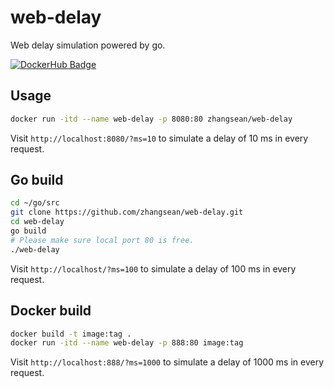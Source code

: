 # web-delay

Web delay simulation powered by go.

[![DockerHub Badge](http://dockeri.co/image/zhangsean/web-delay)](https://hub.docker.com/r/zhangsean/web-delay/)

## Usage

```sh
docker run -itd --name web-delay -p 8080:80 zhangsean/web-delay
```

Visit `http://localhost:8080/?ms=10` to simulate a delay of 10 ms in every request.

## Go build

```sh
cd ~/go/src
git clone https://github.com/zhangsean/web-delay.git
cd web-delay
go build
# Please make sure local port 80 is free.
./web-delay
```

Visit `http://localhost/?ms=100` to simulate a delay of 100 ms in every request.

## Docker build

```sh
docker build -t image:tag .
docker run -itd --name web-delay -p 888:80 image:tag
```

Visit `http://localhost:888/?ms=1000` to simulate a delay of 1000 ms in every request.

